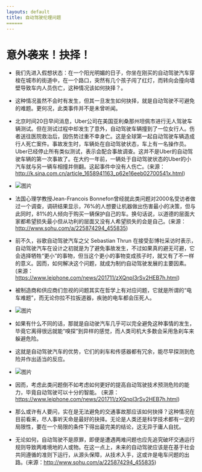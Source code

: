 ```yaml
---
layouts: default
title: 自动驾驶伦理问题
======
---
```

# 意外袭来！抉择！

* 我们先进入假想状态：在一个阳光明媚的日子，你坐在刚买的自动驾驶汽车穿梭在城市的街道中，在一个路口，突然有几个孩子闯了红灯，而转向会撞向墙壁导致车内人员伤亡，这种情况该如何抉择？。

* 这种情况虽然不会时有发生，但其一旦发生如何抉择，就是自动驾驶不可避免的难题。更何况，此类事件并不是未曾听闻。

* 北京时间20日早间消息，Uber公司在美国亚利桑那州坦佩市进行无人驾驶车辆测试。但在测试过程中却发生了意外，自动驾驶车辆撞到了一位女行人。伤者送往医院救治后，因伤势过重不幸身亡。这是全球第一起自动驾驶车辆造成行人死亡案件。事故发生时，车辆处在自动驾驶状态，车上有一名操作员。Uber已经停止所有类似测试，表示会配合事故调查。这并不是Uber的自动驾驶车辆的第一次事故了。在大约一年前，一辆处于自动驾驶状态的Uber的小汽车就与另一辆车相撞并侧翻。这起事件中没有人伤亡。(来源：http://k.sina.com.cn/article_1658941163_p62e16eeb02700541x.html)

* ![图片](http://a3.qpic.cn/psb?/V135Vm5X0FNlv2/2zEGz17TBjQGDDi6gZ1Z41cwBfmeUVUbNKnVwbm5q1Q!/m/dFIBAAAAAAAAnull&bo=EwG3AAAAAAARB5U!&rf=photolist&t=5)

* 法国心理学教授Jean-Francois Bonnefon曾经就此类问题对2000名受访者做过一个调查，调研结果显示，76%的人想要让机器做出伤害最小的决策，但与此同时，81%的人倾向于购买一辆保护自己的车。换句话说，以道德的层面大家都希望损失最小但从功利的层面又没有人希望损失的会是自己。(来源：http://www.sohu.com/a/225874294_455835)

* 前不久，谷歌自动驾驶汽车之父 Sebastian Thrun 在接受彭博社采访时表示，自动驾驶汽车在设计之初就是为了避免事故发生，不过如果真的避无可避，它会选择牺牲“更小”的事物，但当这个更小的事物变成孩子时，就又有了不一样的意义。因而，如何解决这个问题，就成为制约自动驾驶发展的主要因素。(来源：https://www.leiphone.com/news/201711/zXQnpI3rSv2HEB7h.html)

* 被制造商和供应商们忽视的问题其实在哲学上有对应问题，它就是所谓的“电车难题”，而无论你拉不拉扳道器，疾驰的电车都会压死人。

* ![图片](http://a2.qpic.cn/psb?/V135Vm5X0FNlv2/vpcD4u7pEmExMM*SQ8bbJZ4n9lElr1QS6*JficvMegg!/c/dDUBAAAAAAAA&ek=1&kp=1&pt=0&bo=AwHDAAAAAAARF.E!&tl=3&vuin=2762935451&tm=1542877200&sce=60-2-2&rf=0-0)

* 如果有什么不同的话，那就是自动驶汽车几乎可以完全避免这种事情的发生，毕竟它离得很远就能“嗅探”到异样的感觉，而人类司机大多数会采用急刹车来躲避危险。

* 这就是自动驾驶汽车的优势，它们的刹车和传感器都有冗余，能尽早探测到危险并作出适当的反应。

* ![图片](http://a3.qpic.cn/psb?/V135Vm5X0FNlv2/PJH*cOT*1cRrM*oRk4OqAbSbdDRh7.Bj*Rd0OUAh5X4!/c/dDYBAAAAAAAA&ek=1&kp=1&pt=0&bo=MAGmAAAAAAARF7c!&tl=3&vuin=2762935451&tm=1542877200&sce=60-2-2&rf=0-0)

* 因而，考虑此类问题倒不如考虑如何更好的提高自动驾驶技术预测危险的能力，毕竟自动驾驶可以十分的智能。
(来源：https://www.leiphone.com/news/201711/zXQnpI3rSv2HEB7h.html)

* 那么或许有人要问，实在是无法避免的交通事故那应该如何抉择？这种情况在目前看来，尽人事听天命是最好的抉择。无论是人类还是科学技术都有一定的局限性，要在一个局限的条件下得出最完美的结论，这无异于庸人自扰。

* 无论如何，自动驾驶不是原罪，即便是遭遇两难问题也应先追究破坏交通运行规则导致两难境地的人或物。在这一点上，未来的自动驾驶应该是在基于社会共同遵循的准则下运行，从源头保障，从技术入手，这或许是电车问题的出路。(来源：http://www.sohu.com/a/225874294_455835)

